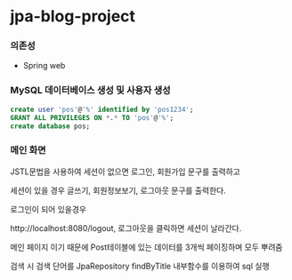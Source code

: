 # jpa-blog-project
### 의존성

- Spring web

### MySQL 데이터베이스 생성 및 사용자 생성

```sql
create user 'pos'@'%' identified by 'pos1234';
GRANT ALL PRIVILEGES ON *.* TO 'pos'@'%';
create database pos;
```

### 메인 화면

JSTL문법을 사용하여 세션이 없으면 로그인, 회원가입 문구를 출력하고

세션이 있을 경우 글쓰기, 회원정보보기, 로그아웃 문구를 출력한다.

로그인이 되어 있을경우 

http://localhost:8080/logout, 로그아웃을 클릭하면 세션이 날라간다.

메인 페이지 이기 때문에 Post테이블에 있는 데이터를 3개씩 페이징하며 모두 뿌려줌

검색 시 검색 단어를 JpaRepository findByTitle 내부함수를 이용하여 sql 실행

